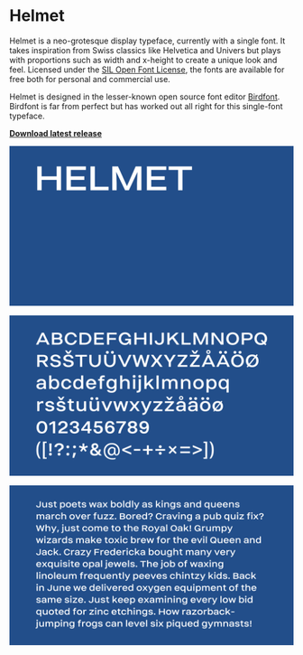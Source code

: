 # Helmet

Helmet is a neo-grotesque display typeface, currently with a single font. It takes inspiration from Swiss classics like Helvetica and Univers but plays with proportions such as width and x-height to create a unique look and feel. Licensed under the [SIL Open Font License](http://scripts.sil.org/OFL_web), the fonts are available for free both for personal and commercial use.

Helmet is designed in the lesser-known open source font editor [Birdfont](https://birdfont.org/). Birdfont is far from perfect but has worked out all right for this single-font typeface.

**[Download latest release](https://github.com/carlenlund/helmet/releases/download/0.0/helmet-0.0.zip)**

![Helmet](images/helmet.png)

![Alphabet](images/alphabet.png)

![Demo text](images/demo-text.png)
